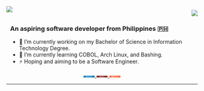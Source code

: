 <div style="display: flex; justify-content: space-between; align-items: flex-start; text-align: center;">
    <img src="https://readme-typing-svg.herokuapp.com?font=Oswald&pause=1000&color=BCFF00FF&size=33&center=false&vCenter=true&width=500&height=35&lines=Hey+there!;+I'm+Justine+Bautista;" style="margin-bottom: 10px;" />
    <img align="right" src="https://visitor-badge.laobi.icu/badge?page_id=AgustinUno.AgustinUno" style="margin-top: 10px;" />
</div>
<div style="text-align: left; padding-left: 10px;">
    <h3>An aspiring software developer from Philippines 🇵🇭</h3>
    <ul>
        <li>🔭 I’m currently working on my Bachelor of Science in Information Technology Degree.</li>
        <li>🌱 I’m currently learning COBOL, Arch Linux, and Bashing.</li>
        <li>⚡ Hoping and aiming to be a Software Engineer.</li>
    </ul>
</div>
<div align="center">
  <a href="https://linkedin.com/in/pedro-sales-muniz" target="_blank">
    <img src="LinkedIn_icon.png" alt="LinkedIn" style="height: auto; max-width: 30px; max-height: 10px;">
  </a>
  
  <a href="https://linkedin.com/in/pedro-sales-muniz" target="_blank">
    <img src="Mail_icon.png" alt="Mail" style="height: auto; max-width: 30px;">
  </a>
  
  <a href="https://linkedin.com/in/pedro-sales-muniz" target="_blank">
    <img src="Port_icon.png" alt="Portfolio" style="height: auto; max-width: 30px;">
  </a>
</div>

 <hr/>




